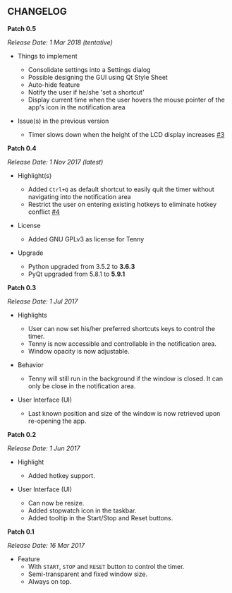 CHANGELOG
---

**Patch 0.5**

_Release Date: 1 Mar 2018 (tentative)_

* Things to implement
    * Consolidate settings into a Settings dialog
    * Possible designing the GUI using Qt Style Sheet
    * Auto-hide feature
    * Notify the user if he/she 'set a shortcut'
    * Display current time when the user hovers the mouse pointer of the app's icon in the notification area

* Issue(s) in the previous version
    * Timer slows down when the height of the LCD display increases [#3](https://github.com/mokachokokarbon/Tenny/issues/3)


**Patch 0.4**

_Release Date: 1 Nov 2017 (latest)_ 

* Highlight(s)
    * Added `Ctrl+Q` as default shortcut to easily quit the timer without navigating into the notification area
    * Restrict the user on entering existing hotkeys to eliminate hotkey conflict [#4](https://github.com/mokachokokarbon/Tenny/issues/4)

* License
    * Added GNU GPLv3 as license for Tenny

* Upgrade
    * Python upgraded from 3.5.2 to **3.6.3**
    * PyQt upgraded from 5.8.1 to **5.9.1**  


**Patch 0.3**

_Release Date: 1 Jul 2017_

* Highlights
    * User can now set his/her preferred shortcuts keys to control the timer.
    * Tenny is now accessible and controllable in the notification area.
    * Window opacity is now adjustable.

* Behavior 
    * Tenny will still run in the background if the window is closed. It can only be close in the notification area. 

* User Interface (UI)
    * Last known position and size of the window is now retrieved upon re-opening the app.


**Patch 0.2**

_Release Date: 1 Jun 2017_

* Highlight
    * Added hotkey support.
    
* User Interface (UI)
    * Can now be resize.
    * Added stopwatch icon in the taskbar.
    * Added tooltip in the Start/Stop and Reset buttons.


**Patch 0.1**

_Release Date: 16 Mar 2017_

* Feature
    * With `START`, `STOP` and `RESET` button to control the timer.
    * Semi-transparent and fixed window size.
    * Always on top.
    
    